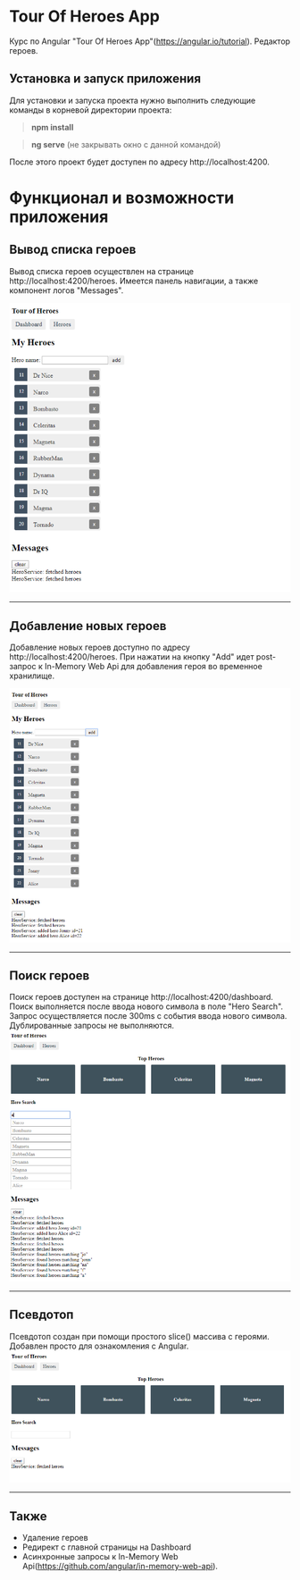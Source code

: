 # Tour Of Heroes App

Курс по Angular "Tour Of Heroes App"(https://angular.io/tutorial). Редактор героев.

## Установка и запуск приложения

Для установки и запуска проекта нужно выполнить следующие команды в корневой директории проекта:

> **npm install**

> **ng serve** (не закрывать окно с данной командой)

После этого проект будет доступен по адресу http://localhost:4200.

# Функционал и возможности приложения

## **Вывод списка героев**
Вывод списка героев осуществлен на странице http://localhost:4200/heroes.
Имеется панель навигации, а также компонент логов "Messages".

![Вывод списка героев](https://github.com/zanec92/angular-tour-of-heroes/blob/master/README_images/screenshot2.png)

---------------------------------------

## **Добавление новых героев**
Добавление новых героев доступно по адресу http://localhost:4200/heroes.
При нажатии на кнопку "Add" идет post-запрос к In-Memory Web Api для добавления героя во временное хранилище.

![Добавление новых героев](https://github.com/zanec92/angular-tour-of-heroes/blob/master/README_images/screenshot3.png)

---------------------------------------

## **Поиск героев**
Поиск героев доступен на странице http://localhost:4200/dashboard.
Поиск выполняется после ввода нового символа в поле "Hero Search". Запрос осуществляется после 300ms с события ввода нового символа. Дублированные запросы не выполняются.
![Поиск героев](https://github.com/zanec92/angular-tour-of-heroes/blob/master/README_images/screenshot4.png)

---------------------------------------

## **Псевдотоп**
Псевдотоп создан при помощи простого slice() массива с героями. Добавлен просто для ознакомления с Angular.
![Псевдотоп](https://github.com/zanec92/angular-tour-of-heroes/blob/master/README_images/screenshot1.png)

---------------------------------------


## **Также**
- Удаление героев
- Редирект с главной страницы на Dashboard
- Асинхронные запросы к In-Memory Web Api(https://github.com/angular/in-memory-web-api).

